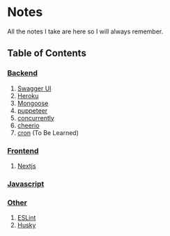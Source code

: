 # Notes

All the notes I take are here so I will always remember.

## Table of Contents

### [Backend](https://github.com/mhgamboa/notes/tree/main/Backend)

1. [Swagger UI](https://github.com/mhgamboa/notes/blob/main/Backend/swaggerUI.md)
2. [Heroku](https://github.com/mhgamboa/notes/blob/main/Backend/heroku.md)
3. [Mongoose](https://github.com/mhgamboa/notes/blob/main/Backend/mongoose.md)
4. [puppeteer](https://github.com/mhgamboa/notes/blob/main/Backend/puppeteer.md)
5. [concurrently](https://github.com/mhgamboa/notes/blob/main/Backend/concurrently.md)
6. [cheerio](https://github.com/mhgamboa/notes/blob/main/Backend/cheerio.md)
7. [cron](https://github.com/mhgamboa/notes/blob/main/Backend/cron.md) (To Be Learned)

### [Frontend](https://github.com/mhgamboa/notes/tree/main/Frontend)

1. [Nextjs](https://github.com/mhgamboa/notes/blob/main/Frontend/nextjs.md)

### [Javascript](https://github.com/mhgamboa/notes/tree/main/Javascript)

### [Other](https://github.com/mhgamboa/notes/tree/main/Other)

1. [ESLint](https://github.com/mhgamboa/notes/blob/main/Other/eslint.md)
1. [Husky](https://github.com/mhgamboa/notes/blob/main/Other/husky.md)
